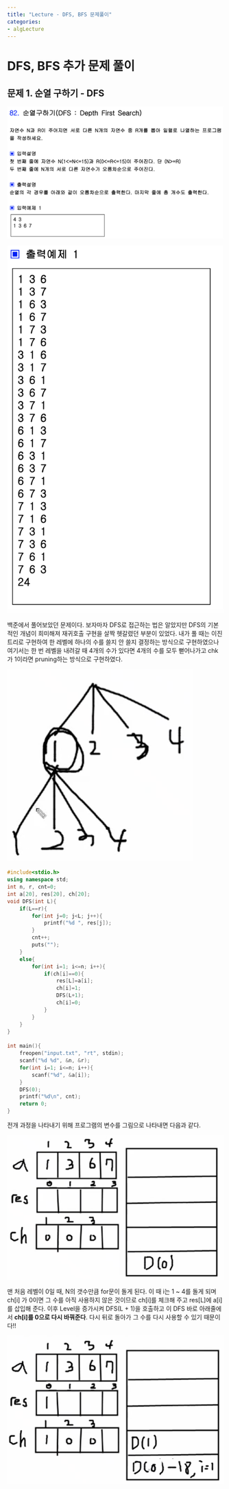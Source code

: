 ```yaml
---
title: "Lecture - DFS, BFS 문제풀이"
categories: 
- algLecture
---
```


# DFS, BFS 추가 문제 풀이

## 문제 1. 순열 구하기 - DFS

![image-20200810121257007](../../post_images/20200810/image-20200810121257007.png)

![image-20200810121307739](../../post_images/20200810/image-20200810121307739.png)

백준에서 풀어보았던 문제이다. 보자마자 DFS로 접근하는 법은 알았지만 DFS의 기본적인 개념이 희미해져 재귀호출 구현을 살짝 헷갈렸던 부분이 있었다. 내가 풀 때는 이진 트리로 구현하여 한 레벨에 하나의 수를 쓸지 안 쓸지 결정하는 방식으로 구현하였으나 여기서는 한 번 레벨을 내려갈 때 4개의 수가 있다면 4개의 수를 모두 뻗어나가고 chk가 1이라면 pruning하는 방식으로 구현하였다.

![image-20200810121835360](../../post_images/20200810/image-20200810121835360.png)

```c++
#include<stdio.h>
using namespace std;
int n, r, cnt=0;
int a[20], res[20], ch[20];
void DFS(int L){
	if(L==r){
		for(int j=0; j<L; j++){
			printf("%d ", res[j]);
		}
		cnt++;
		puts("");
	}
	else{
		for(int i=1; i<=n; i++){
			if(ch[i]==0){
				res[L]=a[i];
				ch[i]=1;
				DFS(L+1);
				ch[i]=0;
			}
		}
	}
}

int main(){
	freopen("input.txt", "rt", stdin);
	scanf("%d %d", &n, &r);
	for(int i=1; i<=n; i++){
		scanf("%d", &a[i]);
	}
	DFS(0);
	printf("%d\n", cnt);
	return 0;
}
```

전개 과정을 나타내기 위해 프로그램의 변수를 그림으로 나타내면 다음과 같다.

![image-20200810122109686](../../post_images/20200810/image-20200810122109686.png)

맨 처음 레벨이 0일 때, N의 갯수만큼 for문이 돌게 된다. 이 때 i는 1 ~ 4를 돌게 되며 ch[i] 가 0이면 그 수를 아직 사용하지 않은 것이므로 ch[i]를 체크해 주고 res[L]에 a[i]를 삽입해 준다. 이후 Level을 증가시켜 DFS(L + 1)을 호출하고 이 DFS 바로 아래줄에서 **ch[i]를 0으로 다시 바꿔준다**. 다시 뒤로 돌아가 그 수를 다시 사용할 수 있기 때문이다!!

![image-20200810122247354](../../post_images/20200810/image-20200810122247354.png)